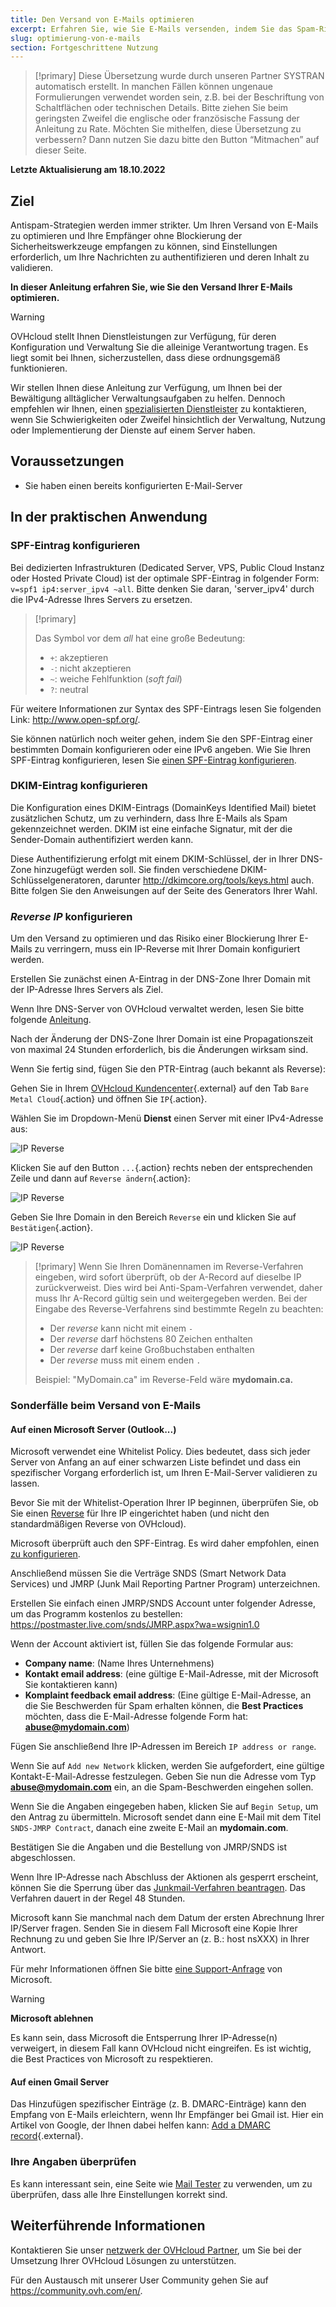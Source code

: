 ```yaml
---
title: Den Versand von E-Mails optimieren
excerpt: Erfahren Sie, wie Sie E-Mails versenden, indem Sie das Spam-Risiko reduzieren
slug: optimierung-von-e-mails
section: Fortgeschrittene Nutzung
---
```


> [!primary]
> Diese Übersetzung wurde durch unseren Partner SYSTRAN automatisch erstellt. In manchen Fällen können ungenaue Formulierungen verwendet worden sein, z.B. bei der Beschriftung von Schaltflächen oder technischen Details. Bitte ziehen Sie beim geringsten Zweifel die englische oder französische Fassung der Anleitung zu Rate. Möchten Sie mithelfen, diese Übersetzung zu verbessern? Dann nutzen Sie dazu bitte den Button “Mitmachen” auf dieser Seite.
>

**Letzte Aktualisierung am 18.10.2022**

## Ziel

Antispam-Strategien werden immer strikter. Um Ihren Versand von E-Mails zu optimieren und Ihre Empfänger ohne Blockierung der Sicherheitswerkzeuge empfangen zu können, sind Einstellungen erforderlich, um Ihre Nachrichten zu authentifizieren und deren Inhalt zu validieren.

**In dieser Anleitung erfahren Sie, wie Sie den Versand Ihrer E-Mails optimieren.**

> [!warning]
>
> OVHcloud stellt Ihnen Dienstleistungen zur Verfügung, für deren Konfiguration und Verwaltung Sie die alleinige Verantwortung tragen. Es liegt somit bei Ihnen, sicherzustellen, dass diese ordnungsgemäß funktionieren.
> 
> Wir stellen Ihnen diese Anleitung zur Verfügung, um Ihnen bei der Bewältigung alltäglicher Verwaltungsaufgaben zu helfen. Dennoch empfehlen wir Ihnen, einen [spezialisierten Dienstleister](https://partner.ovhcloud.com/de/directory/) zu kontaktieren, wenn Sie Schwierigkeiten oder Zweifel hinsichtlich der Verwaltung, Nutzung oder Implementierung der Dienste auf einem Server haben.
> 

## Voraussetzungen

- Sie haben einen bereits konfigurierten E-Mail-Server

## In der praktischen Anwendung

### SPF-Eintrag konfigurieren <a name="spfrecord"></a>

Bei dedizierten Infrastrukturen (Dedicated Server, VPS, Public Cloud Instanz oder Hosted Private Cloud) ist der optimale SPF-Eintrag in folgender Form: `v=spf1 ip4:server_ipv4 ~all`. Bitte denken Sie daran, 'server_ipv4' durch die IPv4-Adresse Ihres Servers zu ersetzen.

> [!primary]
>
> Das Symbol vor dem *all* hat eine große Bedeutung:
>
> - `+`: akzeptieren
> - `-`: nicht akzeptieren
> - `~`: weiche Fehlfunktion (*soft fail*)
> - `?`: neutral
>

Für weitere Informationen zur Syntax des SPF-Eintrags lesen Sie folgenden Link: <http://www.open-spf.org/>.

Sie können natürlich noch weiter gehen, indem Sie den SPF-Eintrag einer bestimmten Domain konfigurieren oder eine IPv6 angeben. Wie Sie Ihren SPF-Eintrag konfigurieren, lesen Sie [einen SPF-Eintrag konfigurieren](https://docs.ovh.com/de/domains/webhosting_spf-eintrag/).

### DKIM-Eintrag konfigurieren

Die Konfiguration eines DKIM-Eintrags (DomainKeys Identified Mail) bietet zusätzlichen Schutz, um zu verhindern, dass Ihre E-Mails als Spam gekennzeichnet werden. DKIM ist eine einfache Signatur, mit der die Sender-Domain authentifiziert werden kann.

Diese Authentifizierung erfolgt mit einem DKIM-Schlüssel, der in Ihrer DNS-Zone hinzugefügt werden soll. Sie finden verschiedene DKIM-Schlüsselgeneratoren, darunter <http://dkimcore.org/tools/keys.html> auch. Bitte folgen Sie den Anweisungen auf der Seite des Generators Ihrer Wahl.

### *Reverse IP* konfigurieren <a name="reverseip"></a>

Um den Versand zu optimieren und das Risiko einer Blockierung Ihrer E-Mails zu verringern, muss ein IP-Reverse mit Ihrer Domain konfiguriert werden.

Erstellen Sie zunächst einen A-Eintrag in der DNS-Zone Ihrer Domain mit der IP-Adresse Ihres Servers als Ziel.

Wenn Ihre DNS-Server von OVHcloud verwaltet werden, lesen Sie bitte folgende [Anleitung](https://docs.ovh.com/de/domains/webhosting_bearbeiten_der_dns_zone/#zugang-zur-verwaltung-einer-ovhcloud-dns-zone).

Nach der Änderung der DNS-Zone Ihrer Domain ist eine Propagationszeit von maximal 24 Stunden erforderlich, bis die Änderungen wirksam sind.

Wenn Sie fertig sind, fügen Sie den PTR-Eintrag (auch bekannt als Reverse):

Gehen Sie in Ihrem [OVHcloud Kundencenter](https://www.ovh.com/auth/?action=gotomanager&from=https://www.ovh.de/&ovhSubsidiary=de){.external} auf den Tab `Bare Metal Cloud`{.action} und öffnen Sie `IP`{.action}. 

Wählen Sie im Dropdown-Menü **Dienst** einen Server mit einer IPv4-Adresse aus:

![IP Reverse](images/servicedropmenu.png)

Klicken Sie auf den Button `...`{.action} rechts neben der entsprechenden Zeile und dann auf `Reverse ändern`{.action}:

![IP Reverse](images/setreversedns.png)

Geben Sie Ihre Domain in den Bereich `Reverse` ein und klicken Sie auf `Bestätigen`{.action}.

![IP Reverse](images/enterreverse.png)

> [!primary]
> Wenn Sie Ihren Domänennamen im Reverse-Verfahren eingeben, wird sofort überprüft, ob der A-Record auf dieselbe IP zurückverweist. Dies wird bei Anti-Spam-Verfahren verwendet, daher muss Ihr A-Record gültig sein und weitergegeben werden. Bei der Eingabe des Reverse-Verfahrens sind bestimmte Regeln zu beachten:
>
>  - Der *reverse* kann nicht mit einem `-`
>  - Der *reverse* darf höchstens 80 Zeichen enthalten
>  - Der *reverse* darf keine Großbuchstaben enthalten
>  - Der *reverse* muss mit einem enden `.`
>
> Beispiel: "MyDomain.ca" im Reverse-Feld wäre **mydomain.ca.**
>

### Sonderfälle beim Versand von E-Mails

#### Auf einen Microsoft Server (Outlook...)
 
Microsoft verwendet eine Whitelist Policy. Dies bedeutet, dass sich jeder Server von Anfang an auf einer schwarzen Liste befindet und dass ein spezifischer Vorgang erforderlich ist, um Ihren E-Mail-Server validieren zu lassen.

Bevor Sie mit der Whitelist-Operation Ihrer IP beginnen, überprüfen Sie, ob Sie einen [Reverse](#reverseip) für Ihre IP eingerichtet haben (und nicht den standardmäßigen Reverse von OVHcloud).

Microsoft überprüft auch den SPF-Eintrag. Es wird daher empfohlen, einen [zu konfigurieren](#spfrecord).

Anschließend müssen Sie die Verträge SNDS (Smart Network Data Services) und JMRP (Junk Mail Reporting Partner Program) unterzeichnen.

Erstellen Sie einfach einen JMRP/SNDS Account unter folgender Adresse, um das Programm kostenlos zu bestellen:
<https://postmaster.live.com/snds/JMRP.aspx?wa=wsignin1.0>

Wenn der Account aktiviert ist, füllen Sie das folgende Formular aus:

- **Company name**: (Name Ihres Unternehmens)
- **Kontakt email address**:  (eine gültige E-Mail-Adresse, mit der Microsoft Sie kontaktieren kann)
- **Komplaint feedback email address**: (Eine gültige E-Mail-Adresse, an die Sie Beschwerden für Spam erhalten können, die **Best Practices** möchten, dass die E-Mail-Adresse folgende Form hat: **abuse@mydomain.com**)

Fügen Sie anschließend Ihre IP-Adressen im Bereich `IP address or range`.

Wenn Sie auf `Add new Network` klicken, werden Sie aufgefordert, eine gültige Kontakt-E-Mail-Adresse festzulegen. Geben Sie nun die Adresse vom Typ **abuse@mydomain.com** ein, an die Spam-Beschwerden eingehen sollen.

Wenn Sie die Angaben eingegeben haben, klicken Sie auf `Begin Setup`, um den Antrag zu übermitteln. Microsoft sendet dann eine E-Mail mit dem Titel `SNDS-JMRP Contract`, danach eine zweite E-Mail an **mydomain.com**.

Bestätigen Sie die Angaben und die Bestellung von JMRP/SNDS ist abgeschlossen.

Wenn Ihre IP-Adresse nach Abschluss der Aktionen als gesperrt erscheint, können Sie die Sperrung über das [Junkmail-Verfahren beantragen](https://support.microsoft.com/en-us/getsupport?oaspworkflow=start_1.0.0.0&wfname=capsub&productkey=edfsmsbl3&locale=en-us&ccsid=635857671692853062). Das Verfahren dauert in der Regel 48 Stunden.

Microsoft kann Sie manchmal nach dem Datum der ersten Abrechnung Ihrer IP/Server fragen. Senden Sie in diesem Fall Microsoft eine Kopie Ihrer Rechnung zu und geben Sie Ihre IP/Server an (z. B.: host nsXXX) in Ihrer Antwort.

Für mehr Informationen öffnen Sie bitte [eine Support-Anfrage](https://support.microsoft.com/en-us/getsupport?oaspworkflow=start_1.0.0.0&wfname=capsub&productkey=edfsmsbl3&ccsid=6364926882037750656) von Microsoft.

> [!warning]
>
> **Microsoft ablehnen**
>
> Es kann sein, dass Microsoft die Entsperrung Ihrer IP-Adresse(n) verweigert, in diesem Fall kann OVHcloud nicht eingreifen. Es ist wichtig, die Best Practices von Microsoft zu respektieren.
>


#### Auf einen Gmail Server

Das Hinzufügen spezifischer Einträge (z. B. DMARC-Einträge) kann den Empfang von E-Mails erleichtern, wenn Ihr Empfänger bei Gmail ist. Hier ein Artikel von Google, der Ihnen dabei helfen kann: [Add a DMARC record](https://support.google.com/a/answer/2466563?hl=fr){.external}.

### Ihre Angaben überprüfen

Es kann interessant sein, eine Seite wie [Mail Tester](http://www.mail-tester.com/) zu verwenden, um zu überprüfen, dass alle Ihre Einstellungen korrekt sind.

## Weiterführende Informationen

Kontaktieren Sie unser [netzwerk der OVHcloud Partner](https://partner.ovhcloud.com/de/directory/), um Sie bei der Umsetzung Ihrer OVHcloud Lösungen zu unterstützen.

Für den Austausch mit unserer User Community gehen Sie auf <https://community.ovh.com/en/>.
